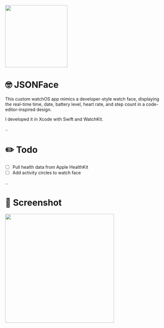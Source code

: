 <img src="https://github.com/user-attachments/assets/27e4a277-7faa-488e-82fd-6b3b0eab9c03" height="200">

# 🤓 JSONFace
This custom watchOS app mimics a developer-style watch face, displaying the real-time time, date, battery level, heart rate, and step count in a code-editor-inspired design.

I developed it in Xcode with Swift and WatchKit.

..

# ✏️ Todo
- [ ] Pull health data from Apple HealthKit
- [ ] Add activity circles to watch face

..

# 📸 Screenshot
<img src="https://github.com/user-attachments/assets/ff5ce718-aa0a-4ac8-ac4b-ea4f3afd7ada" height="350">
